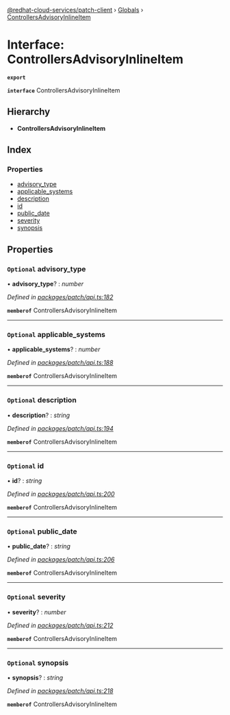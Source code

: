[@redhat-cloud-services/patch-client](../README.md) › [Globals](../globals.md) › [ControllersAdvisoryInlineItem](controllersadvisoryinlineitem.md)

# Interface: ControllersAdvisoryInlineItem

**`export`** 

**`interface`** ControllersAdvisoryInlineItem

## Hierarchy

* **ControllersAdvisoryInlineItem**

## Index

### Properties

* [advisory_type](controllersadvisoryinlineitem.md#optional-advisory_type)
* [applicable_systems](controllersadvisoryinlineitem.md#optional-applicable_systems)
* [description](controllersadvisoryinlineitem.md#optional-description)
* [id](controllersadvisoryinlineitem.md#optional-id)
* [public_date](controllersadvisoryinlineitem.md#optional-public_date)
* [severity](controllersadvisoryinlineitem.md#optional-severity)
* [synopsis](controllersadvisoryinlineitem.md#optional-synopsis)

## Properties

### `Optional` advisory_type

• **advisory_type**? : *number*

*Defined in [packages/patch/api.ts:182](https://github.com/RedHatInsights/javascript-clients/blob/1ea6be2/packages/patch/api.ts#L182)*

**`memberof`** ControllersAdvisoryInlineItem

___

### `Optional` applicable_systems

• **applicable_systems**? : *number*

*Defined in [packages/patch/api.ts:188](https://github.com/RedHatInsights/javascript-clients/blob/1ea6be2/packages/patch/api.ts#L188)*

**`memberof`** ControllersAdvisoryInlineItem

___

### `Optional` description

• **description**? : *string*

*Defined in [packages/patch/api.ts:194](https://github.com/RedHatInsights/javascript-clients/blob/1ea6be2/packages/patch/api.ts#L194)*

**`memberof`** ControllersAdvisoryInlineItem

___

### `Optional` id

• **id**? : *string*

*Defined in [packages/patch/api.ts:200](https://github.com/RedHatInsights/javascript-clients/blob/1ea6be2/packages/patch/api.ts#L200)*

**`memberof`** ControllersAdvisoryInlineItem

___

### `Optional` public_date

• **public_date**? : *string*

*Defined in [packages/patch/api.ts:206](https://github.com/RedHatInsights/javascript-clients/blob/1ea6be2/packages/patch/api.ts#L206)*

**`memberof`** ControllersAdvisoryInlineItem

___

### `Optional` severity

• **severity**? : *number*

*Defined in [packages/patch/api.ts:212](https://github.com/RedHatInsights/javascript-clients/blob/1ea6be2/packages/patch/api.ts#L212)*

**`memberof`** ControllersAdvisoryInlineItem

___

### `Optional` synopsis

• **synopsis**? : *string*

*Defined in [packages/patch/api.ts:218](https://github.com/RedHatInsights/javascript-clients/blob/1ea6be2/packages/patch/api.ts#L218)*

**`memberof`** ControllersAdvisoryInlineItem
